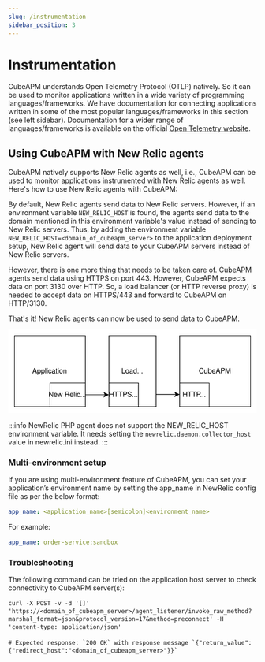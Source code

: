 ```yaml
---
slug: /instrumentation
sidebar_position: 3
---
```


# Instrumentation

CubeAPM understands Open Telemetry Protocol (OTLP) natively. So it can be used to monitor applications written in a wide variety of programming languages/frameworks. We have documentation for connecting applications written in some of the most popular languages/frameworks in this section (see left sidebar). Documentation for a wider range of languages/frameworks is available on the official [Open Telemetry website](https://opentelemetry.io/docs/instrumentation/).

## Using CubeAPM with New Relic agents

CubeAPM natively supports New Relic agents as well, i.e., CubeAPM can be used to monitor applications instrumented with New Relic agents as well. Here's how to use New Relic agents with CubeAPM:

By default, New Relic agents send data to New Relic servers. However, if an environment variable `NEW_RELIC_HOST` is found, the agents send data to the domain mentioned in this environment variable's value instead of sending to New Relic servers. Thus, by adding the environment variable `NEW_RELIC_HOST=<domain_of_cubeapm_server>` to the application deployment setup, New Relic agent will send data to your CubeAPM servers instead of New Relic servers.

However, there is one more thing that needs to be taken care of. CubeAPM agents send data using HTTPS on port 443. However, CubeAPM expects data on port 3130 over HTTP. So, a load balancer (or HTTP reverse proxy) is needed to accept data on HTTPS/443 and forward to CubeAPM on HTTP/3130.

That's it! New Relic agents can now be used to send data to CubeAPM.

![CubeAPM with New Relic](/img/new-relic.svg)

:::info
NewRelic PHP agent does not support the NEW_RELIC_HOST environment variable. It needs setting the `newrelic.daemon.collector_host` value in newrelic.ini instead.
:::

### Multi-environment setup

If you are using multi-environment feature of CubeAPM, you can set your application’s environment name by setting the app_name in NewRelic config file as per the below format:

```yaml
app_name: <application_name>[semicolon]<environment_name>
```

For example:

```yaml
app_name: order-service;sandbox
```

### Troubleshooting

The following command can be tried on the application host server to check connectivity to CubeAPM server(s):

```shell
curl -X POST -v -d '[]' 'https://<domain_of_cubeapm_server>/agent_listener/invoke_raw_method?marshal_format=json&protocol_version=17&method=preconnect' -H 'content-type: application/json'

# Expected response: `200 OK` with response message `{"return_value":{"redirect_host":"<domain_of_cubeapm_server>"}}`
```
